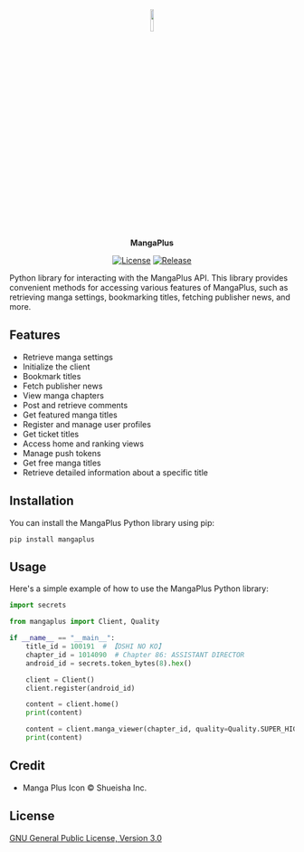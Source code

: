 <div align="center">

<img src="./docs/icon.png" width="10%">

**MangaPlus**

[![License](https://img.shields.io/badge/License-GNU%20v3-blue.svg)](https://opensource.org/licenses/GPL-3.0)
[![Release](https://img.shields.io/github/release-date/hyugogirubato/MangaPlus)](https://github.com/hyugogirubato/MangaPlus/releases)

</div>


Python library for interacting with the MangaPlus API. This library provides convenient methods for accessing various
features of MangaPlus, such as retrieving manga settings, bookmarking titles, fetching publisher news, and more.

## Features

- Retrieve manga settings
- Initialize the client
- Bookmark titles
- Fetch publisher news
- View manga chapters
- Post and retrieve comments
- Get featured manga titles
- Register and manage user profiles
- Get ticket titles
- Access home and ranking views
- Manage push tokens
- Get free manga titles
- Retrieve detailed information about a specific title

## Installation

You can install the MangaPlus Python library using pip:

````shell
pip install mangaplus
````

## Usage

Here's a simple example of how to use the MangaPlus Python library:

````python
import secrets

from mangaplus import Client, Quality

if __name__ == "__main__":
    title_id = 100191  # 【OSHI NO KO】
    chapter_id = 1014090  # Chapter 86: ASSISTANT DIRECTOR
    android_id = secrets.token_bytes(8).hex()

    client = Client()
    client.register(android_id)

    content = client.home()
    print(content)

    content = client.manga_viewer(chapter_id, quality=Quality.SUPER_HIGH)
    print(content)
````

## Credit

- Manga Plus Icon &copy; Shueisha Inc.

## License

[GNU General Public License, Version 3.0](LICENSE)
